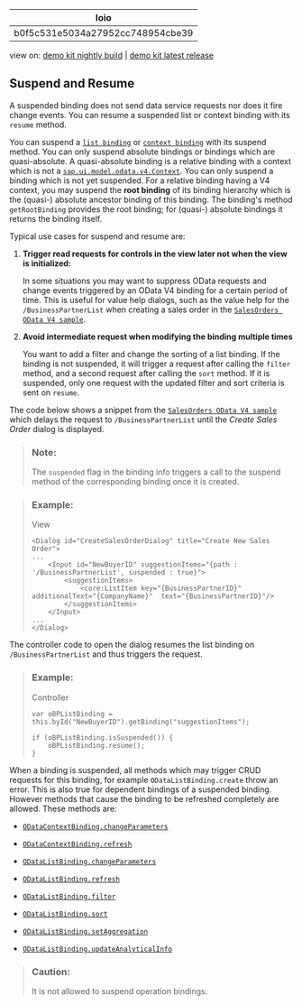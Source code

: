 <!-- loiob0f5c531e5034a27952cc748954cbe39 -->

| loio |
| -----|
| b0f5c531e5034a27952cc748954cbe39 |

<div id="loio">

view on: [demo kit nightly build](https://openui5nightly.hana.ondemand.com/#/topic/b0f5c531e5034a27952cc748954cbe39) | [demo kit latest release](https://openui5.hana.ondemand.com/#/topic/b0f5c531e5034a27952cc748954cbe39)</div>

## Suspend and Resume

A suspended binding does not send data service requests nor does it fire change events. You can resume a suspended list or context binding with its `resume` method.

You can suspend a [`list binding`](https://openui5.hana.ondemand.com/#/api/sap.ui.model.odata.v4.ODataListBinding/methods/suspend) or [`context binding`](https://openui5.hana.ondemand.com/#/api/sap.ui.model.odata.v4.ODataContextBinding/methods/suspend) with its suspend method. You can only suspend absolute bindings or bindings which are quasi-absolute. A quasi-absolute binding is a relative binding with a context which is not a [`sap.ui.model.odata.v4.Context`](https://openui5.hana.ondemand.com/#/api/sap.ui.model.odata.v4.Context). You can only suspend a binding which is not yet suspended. For a relative binding having a V4 context, you may suspend the **root binding** of its binding hierarchy which is the \(quasi-\) absolute ancestor binding of this binding. The binding's method `getRootBinding` provides the root binding; for \(quasi-\) absolute bindings it returns the binding itself.

Typical use cases for suspend and resume are:

1.  **Trigger read requests for controls in the view later not when the view is initialized:**

    In some situations you may want to suppress OData requests and change events triggered by an OData V4 binding for a certain period of time. This is useful for value help dialogs, such as the value help for the `/BusinessPartnerList` when creating a sales order in the [`SalesOrders OData V4 sample`](https://openui5.hana.ondemand.com/#/entity/sap.ui.model.odata.v4.ODataModel/sample/sap.ui.core.sample.odata.v4.SalesOrders).

2.  **Avoid intermediate request when modifying the binding multiple times**

    You want to add a filter and change the sorting of a list binding. If the binding is not suspended, it will trigger a request after calling the `filter` method, and a second request after calling the `sort` method. If it is suspended, only one request with the updated filter and sort criteria is sent on `resume`.


The code below shows a snippet from the [`SalesOrders OData V4 sample`](https://openui5.hana.ondemand.com/#/entity/sap.ui.model.odata.v4.ODataModel/sample/sap.ui.core.sample.odata.v4.SalesOrders) which delays the request to `/BusinessPartnerList` until the *Create Sales Order* dialog is displayed.

> ### Note:  
> The `suspended` flag in the binding info triggers a call to the suspend method of the corresponding binding once it is created.

> ### Example:  
> View
> 
> ```
> <Dialog id="CreateSalesOrderDialog" title="Create New Sales Order">
> ...
>     <Input id="NewBuyerID" suggestionItems="{path : '/BusinessPartnerList', suspended : true}">
>         <suggestionItems>
>             <core:ListItem key="{BusinessPartnerID}" additionalText="{CompanyName}"  text="{BusinessPartnerID}"/>
>         </suggestionItems>
>     </Input>
> ...
> </Dialog>
> ```

The controller code to open the dialog resumes the list binding on `/BusinessPartnerList` and thus triggers the request.

> ### Example:  
> Controller
> 
> ```
> var oBPListBinding = this.byId("NewBuyerID").getBinding("suggestionItems");
>  
> if (oBPListBinding.isSuspended()) {
>     oBPListBinding.resume();
> }
> ```

When a binding is suspended, all methods which may trigger CRUD requests for this binding, for example `ODataListBinding.create` throw an error. This is also true for dependent bindings of a suspended binding. However methods that cause the binding to be refreshed completely are allowed. These methods are:

-   [`ODataContextBinding.changeParameters`](https://openui5.hana.ondemand.com/#/api/sap.ui.model.odata.v4.ODataContextBinding/methods/changeParameters) 

-   [`ODataContextBinding.refresh`](https://openui5.hana.ondemand.com/#/api/sap.ui.model.odata.v4.ODataContextBinding/methods/refresh)

-   [`ODataListBinding.changeParameters`](https://openui5.hana.ondemand.com/#/api/sap.ui.model.odata.v4.ODataListBinding/methods/changeParameters)

-   [`ODataListBinding.refresh`](https://openui5.hana.ondemand.com/#/api/sap.ui.model.odata.v4.ODataListBinding/methods/refresh)

-   [`ODataListBinding.filter`](https://openui5.hana.ondemand.com/#/api/sap.ui.model.odata.v4.ODataListBinding/methods/filter)

-   [`ODataListBinding.sort`](https://openui5.hana.ondemand.com/#/api/sap.ui.model.odata.v4.ODataListBinding/methods/sort)

-   [`ODataListBinding.setAggregation`](https://openui5.hana.ondemand.com/#/api/sap.ui.model.odata.v4.ODataListBinding/methods/setAggregation)

-   [`ODataListBinding.updateAnalyticalInfo`](https://openui5.hana.ondemand.com/#/api/sap.ui.model.odata.v4.ODataListBinding/methods/updateAnalyticalInfo)


> ### Caution:  
> It is not allowed to suspend operation bindings.

